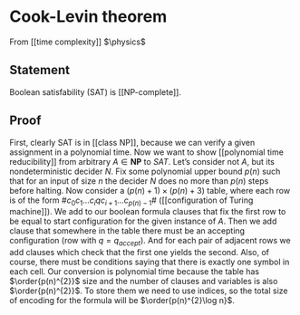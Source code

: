 # Cook-Levin theorem
From [[time complexity]]
$\physics$
## Statement
Boolean satisfability (SAT) is [[NP-complete]].

## Proof
First, clearly SAT is in [[class NP]], because we can verify a given assignment in a polynomial time.
Now we want to show [[polynomial time reducibility]] from arbitrary $A \in \textbf{NP}$ to $SAT$. Let’s consider not $A$, but its nondeterministic decider $N$. Fix some polynomial upper bound $p(n)$ such that for an input of size $n$ the decider $N$ does no more than $p(n)$ steps before halting.
Now consider a $(p(n) + 1) \times (p(n) + 3)$ table, where each row is of the form $\#c_{0}c_{1}\dots c_{i} q c_{i+1} \dots c_{p(n)-1} \#$ ([[configuration of Turing machine]]). We add to our boolean formula clauses that fix the first row to be equal to start configuration for the given instance of $A$. Then we add clause that somewhere in the table there must be an accepting configuration (row with $q = q_{accept}$). And for each pair of adjacent rows we add clauses which check that the first one yields the second. Also, of course, there must be conditions saying that there is exactly one symbol in each cell.
Our conversion is polynomial time because the table has $\order{p(n)^{2}}$ size and the number of clauses and variables is also $\order{p(n)^{2}}$. To store them we need to use indices, so the total size of encoding for the formula will be $\order{p(n)^{2}\log n}$.